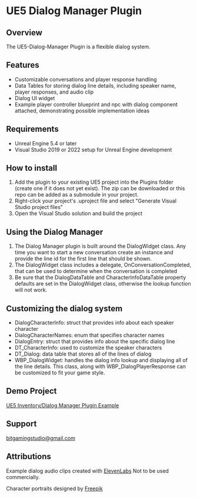 # UE5 Dialog Manager Plugin

## Overview
The UE5-Dialog-Manager Plugin is a flexible dialog system.

## Features
* Customizable conversations and player response handling
* Data Tables for storing dialog line details, including speaker name, player responses, and audio clip
* Dialog UI widget
* Example player controller blueprint and npc with dialog component attached, demonstrating possible implementation ideas

## Requirements
* Unreal Engine 5.4 or later
* Visual Studio 2019 or 2022 setup for Unreal Engine development

## How to install
1. Add the plugin to your existing UE5 project into the Plugins folder (create one if it does not yet exist). The zip can be downloaded or this repo can be added as a submodule in your project.
2. Right-click your project's .uproject file and select "Generate Visual Studio project files"
3. Open the Visual Studio solution and build the project

## Using the Dialog Manager
1. The Dialog Manager plugin is built around the DialogWidget class. Any time you want to start a new conversation create an instance and provide the line id for the first line that should be shown.
2. The DialogWidget class includes a delegate, OnConversationCompleted, that can be used to determine when the conversation is completed
3. Be sure that the DialogDataTable and CharacterInfoDataTable property defaults are set in the DialogWidget class, otherwise the lookup function will not work.

## Customizing the dialog system
* DialogCharacterInfo: struct that provides info about each speaker character
* DialogCharacterNames: enum that specifies character names
* DialogEntry: struct that provides info about the specific dialog line
* DT_CharacterInfo: used to customize the speaker characters
* DT_Dialog: data table that stores all of the lines of dialog
* WBP_DialogWidget: handles the dialog info lookup and displaying all of the line details. This class, along with WBP_DialogPlayerResponse can be customized to fit your game style.

## Demo Project
[UE5 Inventory/Dialog Manager Plugin Example](https://github.com/dtb1996/UE5-Inventory-Manager-Example)

## Support
[bitgamingstudio@gmail.com](mailto:bitgamingstudio@gmail.com)

## Attributions
Example dialog audio clips created with [ElevenLabs](https://elevenlabs.io/)
Not to be used commercially.

Character portraits designed by [Freepik](www.freepik.com)
